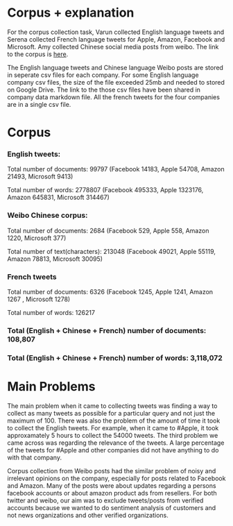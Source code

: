 # Corpus + explanation

For the corpus collection task, Varun collected English language tweets and Serena collected French language tweets for Apple, Amazon, Facebook and Microsoft. Amy collected Chinese social media posts from weibo. The link to the corpus is [here](https://github.ubc.ca/shuning3/COLX523_SH_VT_AL/tree/master/data). 

The English language tweets and Chinese language Weibo posts are stored in seperate csv files for each company. For some English language company csv files, the size of the file exceeded 25mb and needed to stored on Google Drive. The link to the those csv files have been shared in company data markdown file. All the french tweets for the four companies are in a single csv file. 

# Corpus 

### English tweets:

Total number of documents: 99797 (Facebook 14183, Apple 54708, Amazon 21493, Microsoft 9413)

Total number of words: 2778807 (Facebook 495333, Apple 1323176, Amazon 645831, Microsoft 314467)

### Weibo Chinese corpus:

Total number of documents: 2684 (Facebook 529, Apple 558, Amazon 1220, Microsoft 377)

Total number of text(characters): 213048 (Facebook 49021, Apple 55119, Amazon 78813, Microsoft 30095)

### French tweets

Total number of documents: 6326 (Facebook 1245, Apple 1241, Amazon 1267	, Microsoft 1278)

Total number of words: 126217

### Total (English + Chinese + French) number of documents: 108,807

### Total (English + Chinese + French) number of words: 3,118,072

# Main Problems

The main problem when it came to collecting tweets was finding a way to collect as many tweets as possible for a particular query and not just the maximum of 100. There was also the problem of the amount of time it took to collect the English tweets. For example, when it came to #Apple, it took approxamately 5 hours to collect the 54000 tweets. The third problem we came across was regarding the relevance of the tweets. A large percentage of the tweets for #Apple and other companies did not have anything to do with that company.


Corpus collection from Weibo posts had the similar problem of noisy and irrelevant opinions on the company, especially for posts related to Facebook and Amazon. Many of the posts were about updates regarding a persons facebook accounts or about amazon product ads from resellers. For both twitter and weibo, our aim was to exclude tweets/posts from verified accounts because we wanted to do sentiment analysis of customers and not news organizations and other verified organizations.
